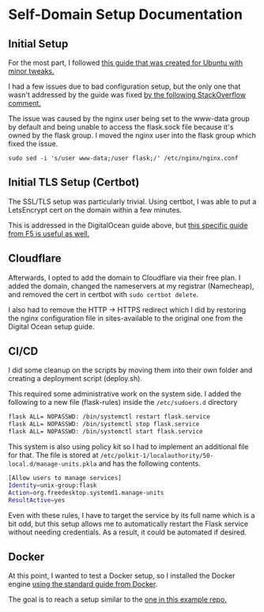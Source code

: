 # Self-Domain Setup Documentation

## Initial Setup
For the most part, I followed [this guide that was created for Ubuntu with minor tweaks.](https://www.digitalocean.com/community/tutorials/how-to-serve-flask-applications-with-gunicorn-and-nginx-on-ubuntu-22-04)

I had a few issues due to bad configuration setup, but the only one that wasn't addressed by the guide was fixed [by the following StackOverflow comment.](https://stackoverflow.com/a/69992384)

The issue was caused by the nginx user being set to the www-data group by default and being unable to access the flask.sock file because it's owned by the flask group. I moved the nginx user into the flask group which fixed the issue.

`sudo sed -i 's/user www-data;/user flask;/' /etc/nginx/nginx.conf`

## Initial TLS Setup (Certbot)
The SSL/TLS setup was particularly trivial. Using certbot, I was able to put a LetsEncrypt cert on the domain within a few minutes.

This is addressed in the DigitalOcean guide above, but [this specific guide from F5 is useful as well.](https://www.f5.com/company/blog/nginx/using-free-ssltls-certificates-from-lets-encrypt-with-nginx)

## Cloudflare
Afterwards, I opted to add the domain to Cloudflare via their free plan. I added the domain, changed the nameservers at my registrar (Namecheap), and removed the cert in certbot with `sudo certbot delete`. 

I also had to remove the HTTP -> HTTPS redirect which I did by restoring the nginx configuration file in sites-available to the original one from the Digital Ocean setup guide.

## CI/CD 
I did some cleanup on the scripts by moving them into their own folder and creating a deployment script (deploy.sh).

This required some administrative work on the system side. I added the following to a new file (flask-rules) inside the `/etc/sudoers.d` directory

```bash
flask ALL= NOPASSWD: /bin/systemctl restart flask.service
flask ALL= NOPASSWD: /bin/systemctl stop flask.service
flask ALL= NOPASSWD: /bin/systemctl start flask.service
```

This system is also using policy kit so I had to implement an additional file for that.
The file is stored at `/etc/polkit-1/localauthority/50-local.d/manage-units.pkla` and has the following contents.

```bash
[Allow users to manage services]
Identity=unix-group:flask
Action=org.freedesktop.systemd1.manage-units
ResultActive=yes
```
Even with these rules, I have to target the service by its full name which is a bit odd, but this setup allows me to automatically restart the Flask service without needing credentials. As a result, it could be automated if desired.

## Docker

At this point, I wanted to test a Docker setup, so I installed the Docker engine [using the standard guide from Docker](https://docs.docker.com/engine/install/debian/). 

The goal is to reach a setup similar to the [one in this example repo.](https://github.com/docker/awesome-compose/tree/master/nginx-wsgi-flask)
